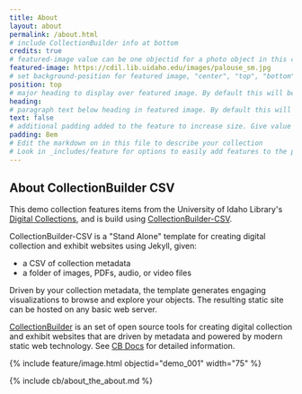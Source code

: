 ```yaml
---
title: About
layout: about
permalink: /about.html
# include CollectionBuilder info at bottom
credits: true
# featured-image value can be one objectid for a photo object in this collection, a relative path to an image in this project, or a full url to any image. If left blank, no featured image will appear at top of About page.
featured-image: https://cdil.lib.uidaho.edu/images/palouse_sm.jpg
# set background-position for featured image, "center", "top", "bottom"
position: top
# major heading to display over featured image. By default this will be the site title. Give the value false for no heading.
heading: 
# paragraph text below heading in featured image. By default this will be the site tagline. Give the value false for no text.
text: false
# additional padding added to the feature to increase size. Give value in em or px, e.g. "5em".
padding: 8em
# Edit the markdown on in this file to describe your collection
# Look in _includes/feature for options to easily add features to the page
---
```


## About CollectionBuilder CSV

This demo collection features items from the University of Idaho Library's [Digital Collections](https://www.lib.uidaho.edu/digital/), and is build using [CollectionBuilder-CSV](https://github.com/CollectionBuilder/collectionbuilder-csv).

CollectionBuilder-CSV is a "Stand Alone" template for creating digital collection and exhibit websites using Jekyll, given:

- a CSV of collection metadata
- a folder of images, PDFs, audio, or video files

Driven by your collection metadata, the template generates engaging visualizations to browse and explore your objects.
The resulting static site can be hosted on any basic web server.

[CollectionBuilder](https://github.com/CollectionBuilder/) is an set of open source tools for creating digital collection and exhibit websites that are driven by metadata and powered by modern static web technology.
See [CB Docs](https://collectionbuilder.github.io/cb-docs/) for detailed information.

{% include feature/image.html objectid="demo_001" width="75" %} 

<!-- IMPORTANT!!! DELETE this comment and the include below when you are finished editing this page for your collection. The include below introduces about page features. They will show up on your collection's about page until you delete it.  -->
{% include cb/about_the_about.md %} 
